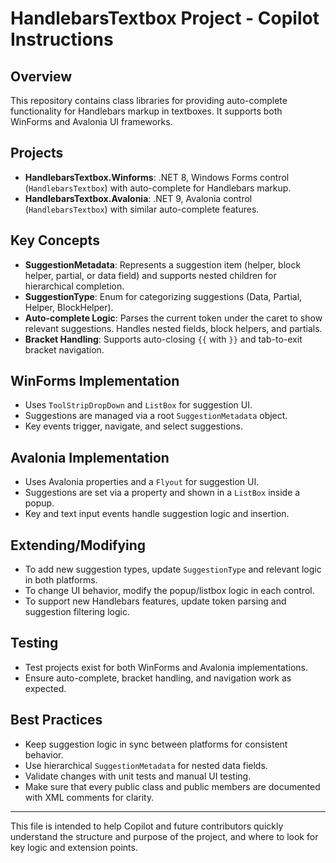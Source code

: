 # HandlebarsTextbox Project - Copilot Instructions

## Overview
This repository contains class libraries for providing auto-complete functionality for Handlebars markup in textboxes. It supports both WinForms and Avalonia UI frameworks.

## Projects
- **HandlebarsTextbox.Winforms**: .NET 8, Windows Forms control (`HandlebarsTextbox`) with auto-complete for Handlebars markup.
- **HandlebarsTextbox.Avalonia**: .NET 9, Avalonia control (`HandlebarsTextbox`) with similar auto-complete features.

## Key Concepts
- **SuggestionMetadata**: Represents a suggestion item (helper, block helper, partial, or data field) and supports nested children for hierarchical completion.
- **SuggestionType**: Enum for categorizing suggestions (Data, Partial, Helper, BlockHelper).
- **Auto-complete Logic**: Parses the current token under the caret to show relevant suggestions. Handles nested fields, block helpers, and partials.
- **Bracket Handling**: Supports auto-closing `{{` with `}}` and tab-to-exit bracket navigation.

## WinForms Implementation
- Uses `ToolStripDropDown` and `ListBox` for suggestion UI.
- Suggestions are managed via a root `SuggestionMetadata` object.
- Key events trigger, navigate, and select suggestions.

## Avalonia Implementation
- Uses Avalonia properties and a `Flyout` for suggestion UI.
- Suggestions are set via a property and shown in a `ListBox` inside a popup.
- Key and text input events handle suggestion logic and insertion.

## Extending/Modifying
- To add new suggestion types, update `SuggestionType` and relevant logic in both platforms.
- To change UI behavior, modify the popup/listbox logic in each control.
- To support new Handlebars features, update token parsing and suggestion filtering logic.

## Testing
- Test projects exist for both WinForms and Avalonia implementations.
- Ensure auto-complete, bracket handling, and navigation work as expected.

## Best Practices
- Keep suggestion logic in sync between platforms for consistent behavior.
- Use hierarchical `SuggestionMetadata` for nested data fields.
- Validate changes with unit tests and manual UI testing.
- Make sure that every public class and public members are documented with XML comments for clarity.

---
This file is intended to help Copilot and future contributors quickly understand the structure and purpose of the project, and where to look for key logic and extension points.
